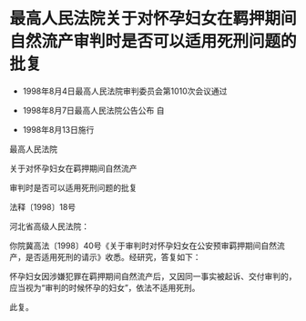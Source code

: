 # 最高人民法院关于对怀孕妇女在羁押期间自然流产审判时是否可以适用死刑问题的批复

- 1998年8月4日最高人民法院审判委员会第1010次会议通过

- 1998年8月7日最高人民法院公告公布 自

- 1998年8月13日施行

<!-- INFO END -->

最高人民法院

关于对怀孕妇女在羁押期间自然流产

审判时是否可以适用死刑问题的批复

法释〔1998〕18号

河北省高级人民法院：

你院冀高法〔1998〕40号《关于审判时对怀孕妇女在公安预审羁押期间自然流产，是否适用死刑的请示》收悉。经研究，答复如下：

怀孕妇女因涉嫌犯罪在羁押期间自然流产后，又因同一事实被起诉、交付审判的，应当视为“审判的时候怀孕的妇女”，依法不适用死刑。

此复。

